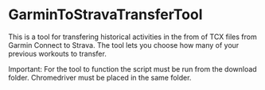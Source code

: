 # GarminToStravaTransferTool
This is a tool for transfering historical activities in the from of TCX files from Garmin Connect to Strava. 
The tool lets you choose how many of your previous workouts to transfer. 

Important: 
For the tool to function the script must be run from the download folder. Chromedriver must be placed in the same folder.  
